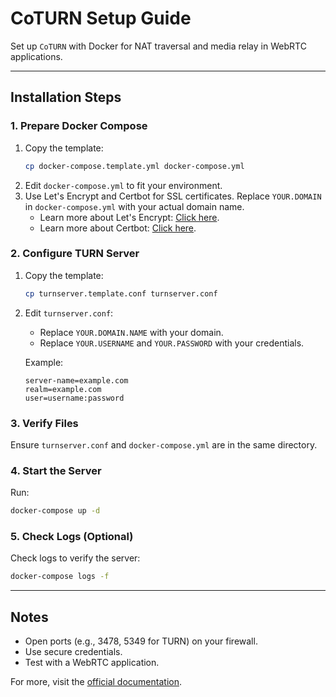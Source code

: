 # CoTURN Setup Guide

Set up `CoTURN` with Docker for NAT traversal and media relay in WebRTC applications.

---

## Installation Steps

### 1. Prepare Docker Compose

1. Copy the template:
   ```bash
   cp docker-compose.template.yml docker-compose.yml
   ```
2. Edit `docker-compose.yml` to fit your environment.
3. Use Let's Encrypt and Certbot for SSL certificates. Replace `YOUR.DOMAIN` in `docker-compose.yml` with your actual domain name.
   - Learn more about Let's Encrypt: [Click here](https://letsencrypt.org/).
   - Learn more about Certbot: [Click here](https://certbot.eff.org/).

### 2. Configure TURN Server

1. Copy the template:
   ```bash
   cp turnserver.template.conf turnserver.conf
   ```
2. Edit `turnserver.conf`:
   - Replace `YOUR.DOMAIN.NAME` with your domain.
   - Replace `YOUR.USERNAME` and `YOUR.PASSWORD` with your credentials.

   Example:

   ```text
   server-name=example.com
   realm=example.com
   user=username:password
   ```

### 3. Verify Files

Ensure `turnserver.conf` and `docker-compose.yml` are in the same directory.

### 4. Start the Server

Run:

```bash
docker-compose up -d
```

### 5. Check Logs (Optional)

Check logs to verify the server:

```bash
docker-compose logs -f
```

---

## Notes

- Open ports (e.g., 3478, 5349 for TURN) on your firewall.
- Use secure credentials.
- Test with a WebRTC application.

For more, visit the [official documentation](https://docs.mirotalk.com/coturn/installation/).
